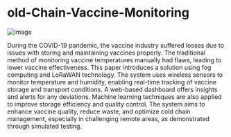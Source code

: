 # old-Chain-Vaccine-Monitoring

![image](https://github.com/ksparsh443/Vaccine-Cold-Chain-Monitoring/assets/84833857/734fb647-8d52-4905-bf51-72e9ffaef3b5)


During the COVID-19 pandemic, the vaccine industry suffered losses due to issues with storing and maintaining vaccines properly. The traditional method of monitoring vaccine temperatures manually had flaws, leading to lower vaccine effectiveness. This paper introduces a solution using fog computing and LoRaWAN technology. The system uses wireless sensors to monitor temperature and humidity, enabling real-time tracking of vaccine storage and transport conditions. A web-based dashboard offers insights and alerts for any deviations. Machine learning techniques are also applied to improve storage efficiency and quality control. The system aims to enhance vaccine quality, reduce waste, and optimize cold chain management, especially in challenging remote areas, as demonstrated through simulated testing.
